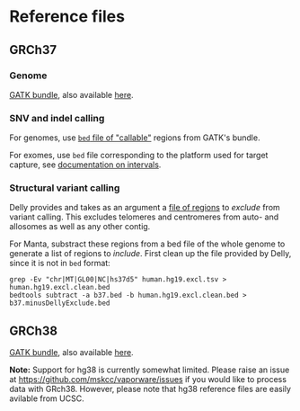 # Reference files

## GRCh37

### Genome
[GATK bundle](https://software.broadinstitute.org/gatk/download/bundle), also available [here](https://console.cloud.google.com/storage/browser/gatk-legacy-bundles/b37).

### SNV and indel calling
For genomes, use [`bed` file of "callable"](https://github.mskcc/vaporware/blob/master/docs/INTERVALS.md#genome) regions from GATK's bundle.

For exomes, use `bed` file corresponding to the platform used for target capture, see [documentation on intervals](https://github.mskcc/vaporware/blob/master/docs/INTERVALS.md#exome-capture-platform).


### Structural variant calling
Delly provides and takes as an argument a [file of regions](https://github.com/dellytools/delly/tree/master/excludeTemplates) to _exclude_ from variant calling. This excludes telomeres and centromeres from auto- and allosomes as well as any other contig.

For Manta, substract these regions from a bed file of the whole genome to generate a list of regions to _include_. First clean up the file provided by Delly, since it is not in `bed` format:
``` shell
grep -Ev "chr|MT|GL00|NC|hs37d5" human.hg19.excl.tsv > human.hg19.excl.clean.bed
bedtools subtract -a b37.bed -b human.hg19.excl.clean.bed > b37.minusDellyExclude.bed
```

## GRCh38
[GATK bundle](https://software.broadinstitute.org/gatk/download/bundle), also available [here](https://console.cloud.google.com/storage/browser/genomics-public-data/resources/broad/hg38).

**Note:** Support for hg38 is currently somewhat limited. Please raise an issue at https://github.com/mskcc/vaporware/issues if you would like to process data with GRch38. However, please note that hg38 reference files are easily avilable from UCSC. 

